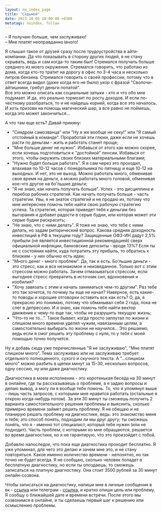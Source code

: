 ```yaml
---
layout: no_index_page
title: "Седьмой"
date: 2023-10-05 18:00:00 +0300
metatags: noindex, follow
---
```


– Я получаю больше, чем заслуживаю!<br>
– Мне платят неоправданно много!

Я слышал такое от друзей сразу после трудоустройства в айти-компании. Да что показывать в сторону других людей, я не стану скрывать, ведь и сам когда-то таким был! Стремался получать больше среднего из моего окружения. Стремался говорить, что работаю из дома, когда кто-то тратит на дорогу в офис по 3-4 часа и несколько литров бензина. Стремался говорить о своей профессии, потому что в ответ всегда видел (даже когда его не было) укор с фразой "Сволочи-айтишники, гребут деньги лопатой".<br>
Все это можно описать как социальные затыки - кто и что обо мне подумает. И да, это реально тормозит по росту доходов. И если по-честному разобраться, то и не найдешь корней, когда все это началось. И хоть призови на помощь магический шар, а все равно не поймешь, когда это может закончиться...

А что там еще есть? Давай прикину:

- "Синдром самозванца" или "Ну я же вообще не секу!" или "Я самый отстойный в команде". Проработай эти глюки, даже если не хочешь расти по деньгам - жить и работать станет проще;
- "Мне больше денег не нужно". Избавься от этого как можно скорее, если хочешь подготовиться к "достойной" пенсии. Избавься от этого, чтобы окружить своих близких материальными благами;
- "Нужно будет больше работать". Я и сам через это проходил, впахивая по 10-12 часов с понедельника по пятницу и еще 10-12 на выходных. И нет, это не выход. Можно работать много, обменивая свое время на деньги, а можно работать много головой, обменивая кое-что другое на бо'льшие деньги;
- "Я не знаю, как начать получать больше". Успех - это дисциплина и перебор рабочих стратегий. Как начать получать больше - часть стратегии. Увы, я не знаток стратегий и не продаю их, потому что мне интереснее помочь тебе найти свою рабочую стратегию успеха. Та стратегия, которая приведет тебя к деньгам без выгорания и добавит радости в серые будни, или которая может эти серые будни раскрасить;
- "Не знаю, что с ними делать". Я тоже не знаю, что тебе с ними делать, но задам риторический вопрос. Какова средняя доходность инвестиций в РФ в текущем году? Защищенные ОФЗ-ИН дадут 2,5% прибыли (не является инвестиционной рекомендацией) сверх официальной инфляции, банковские депозиты - вроде 13%? Если ты не с состоянии найти, куда потратить эту прибыль, то обратись к близким - у них обычно есть идеи; 
- "Много денег - много проблем". Да, так и есть. Бо'льшие деньги - это стресс, как и все незнакомое и неизведанное. Только вот с этим стрессом можно работать. Зачем отмазываться стрессом, если выгоднее стресс превратить в источник сил, вдохновения и изобилия?
- "Хочу завязать с этим и начать заниматься чем-то другим". Раз тебе это так хочется, то почему ты еще не начал? Наверное, есть какие-то поводы и хорошие отговорки оставить все как есть? О, да, я прекрасно это понимаю, потому что обманывал себя 2 года, пока не слег в депрессию. И я знаю, как помочь тебе найти вектор движения к чему-то еще так, чтобы не разрушить текущую жизнь;
- "Что-то не то...". Такое бывает, когда просто заплутал по жизни и слишком много времени уделял чужим, навязанным целям, а самостоятельно выбирать по жизни не научился... Это решаемо, ведь если я смог решить эту проблему с нуля, то у тебя с моей помощью точно получится.
 
Ну и добавь сюда уже перечисленные "Я не заслуживаю", "Мне платят слишком много". Тема заслуживаю или не заслуживаю требует отдельного полноценного, сухого и скучного текста. А "...слишком много" можно разбить в щепки минут за 15-30, несколько вопросов, одну сессию, ну или даже диагностику.

Диагностика в моем исполнении - это коротенькая беседа на 30 минут в онлайне, где ты рассказываешь о проблеме, а я задаю вопросы и делаю вывод, а могу ли я вообще тебе помочь. То, что я упомянул выше - лишь часть запросов, с которыми мне нравится работать (остальные я открою когда-нибудь потом). За эти 30 минут ты сможешь получить 2 варианта самостоятельного решения проблемы и выяснить, сколько примерно времени займет решить проблему. Я не обещаю и не планирую решать проблему на диагностике, ведь: это знакомство меня и тебя; это способ понять, подходим ли мы друг другу; ты сможешь понять, что я - именно тот специалист, который тебе нужен (или не подходит). Часть проблем, с которыми ко мне обращаются, решается во время диагностики, но я не гарантирую, что это произойдет с тобой.

Добавлю напоследок, что пока еще диагностика проходит бесплатно. Я уже упоминал, для чего это делаю и зачем мне это, и не стану повторяться. Какое именно количество времени - непонятно, но так точно не будет всегда. Я не сообщаю, сколько человек попадет в бесплатную диагностику, но если ты опоздаешь, то сможешь записаться на платную диагностику. Она стоит 3500 рублей за 30 минут онлайн-созвона.

Чтобы записаться на диагностику, напиши мне в личные сообщения в вк - [ссылка](https://vk.com/ruslankurmanaleev) или телеграм - [ссылка](https://t.me/ruslankurmanaleev), и кратко опиши цель или проблему. Я сообщу о ближайшей дате и времени встречи. После этого мы созвонимся в онлайне, и ты сделаешь первый шаг к решению или осмыслению проблемы.
